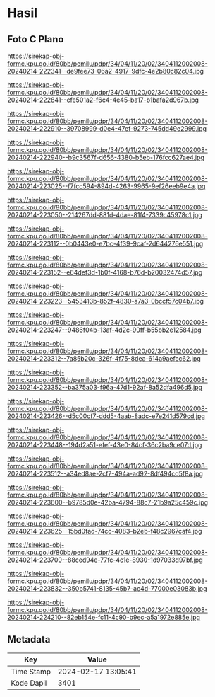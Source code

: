 # Hasil

## Foto C Plano

https://sirekap-obj-formc.kpu.go.id/80bb/pemilu/pdpr/34/04/11/20/02/3404112002008-20240214-222341--de9fee73-06a2-4917-9dfc-4e2b80c82c04.jpg

https://sirekap-obj-formc.kpu.go.id/80bb/pemilu/pdpr/34/04/11/20/02/3404112002008-20240214-222841--cfe501a2-f6c4-4e45-ba17-b1bafa2d967b.jpg

https://sirekap-obj-formc.kpu.go.id/80bb/pemilu/pdpr/34/04/11/20/02/3404112002008-20240214-222910--39708999-d0e4-47ef-9273-745dd49e2999.jpg

https://sirekap-obj-formc.kpu.go.id/80bb/pemilu/pdpr/34/04/11/20/02/3404112002008-20240214-222940--b9c3567f-d656-4380-b5eb-176fcc627ae4.jpg

https://sirekap-obj-formc.kpu.go.id/80bb/pemilu/pdpr/34/04/11/20/02/3404112002008-20240214-223025--f7fcc594-894d-4263-9965-9ef26eeb9e4a.jpg

https://sirekap-obj-formc.kpu.go.id/80bb/pemilu/pdpr/34/04/11/20/02/3404112002008-20240214-223050--214267dd-881d-4dae-81f4-7339c45978c1.jpg

https://sirekap-obj-formc.kpu.go.id/80bb/pemilu/pdpr/34/04/11/20/02/3404112002008-20240214-223112--0b0443e0-e7bc-4f39-9caf-2d644276e551.jpg

https://sirekap-obj-formc.kpu.go.id/80bb/pemilu/pdpr/34/04/11/20/02/3404112002008-20240214-223152--e64def3d-1b0f-4168-b76d-b20032474d57.jpg

https://sirekap-obj-formc.kpu.go.id/80bb/pemilu/pdpr/34/04/11/20/02/3404112002008-20240214-223223--5453413b-852f-4830-a7a3-0bccf57c04b7.jpg

https://sirekap-obj-formc.kpu.go.id/80bb/pemilu/pdpr/34/04/11/20/02/3404112002008-20240214-223247--9486f04b-13af-4d2c-90ff-b55bb2e12584.jpg

https://sirekap-obj-formc.kpu.go.id/80bb/pemilu/pdpr/34/04/11/20/02/3404112002008-20240214-223312--7a85b20c-326f-4f75-8dea-614a9aefcc62.jpg

https://sirekap-obj-formc.kpu.go.id/80bb/pemilu/pdpr/34/04/11/20/02/3404112002008-20240214-223352--ba375a03-f96a-47d1-92af-8a52dfa496d5.jpg

https://sirekap-obj-formc.kpu.go.id/80bb/pemilu/pdpr/34/04/11/20/02/3404112002008-20240214-223426--d5c00cf7-ddd5-4aab-8adc-e7e241d579cd.jpg

https://sirekap-obj-formc.kpu.go.id/80bb/pemilu/pdpr/34/04/11/20/02/3404112002008-20240214-223448--194d2a51-efef-43e0-84cf-36c2ba9ce07d.jpg

https://sirekap-obj-formc.kpu.go.id/80bb/pemilu/pdpr/34/04/11/20/02/3404112002008-20240214-223512--a34ed8ae-2cf7-494a-ad92-8df494cd5f8a.jpg

https://sirekap-obj-formc.kpu.go.id/80bb/pemilu/pdpr/34/04/11/20/02/3404112002008-20240214-223600--b9785d0e-42ba-4794-88c7-21b9a25c459c.jpg

https://sirekap-obj-formc.kpu.go.id/80bb/pemilu/pdpr/34/04/11/20/02/3404112002008-20240214-223625--15bd0fad-74cc-4083-b2eb-f48c2967caf4.jpg

https://sirekap-obj-formc.kpu.go.id/80bb/pemilu/pdpr/34/04/11/20/02/3404112002008-20240214-223700--88ced94e-77fc-4c1e-8930-1d97033d97bf.jpg

https://sirekap-obj-formc.kpu.go.id/80bb/pemilu/pdpr/34/04/11/20/02/3404112002008-20240214-223832--350b5741-8135-45b7-ac4d-77000e03083b.jpg

https://sirekap-obj-formc.kpu.go.id/80bb/pemilu/pdpr/34/04/11/20/02/3404112002008-20240214-224210--82eb154e-fc11-4c90-b9ec-a5a1972e885e.jpg


## Metadata

| Key        | Value               |
| ---------- | ------------------- |
| Time Stamp | 2024-02-17 13:05:41 |
| Kode Dapil | 3401                |



